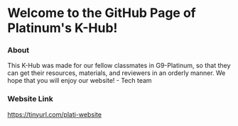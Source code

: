 # Welcome to the GitHub Page of Platinum's K-Hub!
### About
This K-Hub was made for our fellow classmates in G9-Platinum, so that they can get their resources, materials, and reviewers in an orderly manner.
We hope that you will enjoy our website! - Tech team
### Website Link
https://tinyurl.com/plati-website

